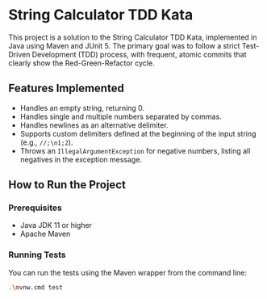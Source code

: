 # String Calculator TDD Kata

This project is a solution to the String Calculator TDD Kata, implemented in Java using Maven and JUnit 5. The primary goal was to follow a strict Test-Driven Development (TDD) process, with frequent, atomic commits that clearly show the Red-Green-Refactor cycle.

## Features Implemented
- Handles an empty string, returning 0.
- Handles single and multiple numbers separated by commas.
- Handles newlines as an alternative delimiter.
- Supports custom delimiters defined at the beginning of the input string (e.g., `//;\n1;2`).
- Throws an `IllegalArgumentException` for negative numbers, listing all negatives in the exception message.

## How to Run the Project

### Prerequisites
- Java JDK 11 or higher
- Apache Maven

### Running Tests
You can run the tests using the Maven wrapper from the command line:

```bash
.\mvnw.cmd test